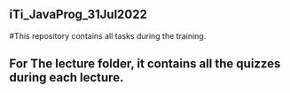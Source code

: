 ## iTi_JavaProg_31Jul2022
#This repository contains all tasks during the training.

## For The lecture folder, it contains all the quizzes during each lecture.
